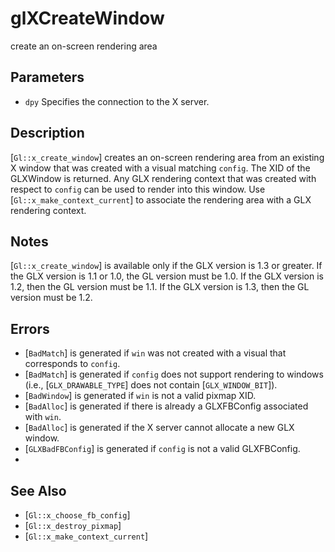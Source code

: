 # glXCreateWindow
create an on-screen rendering area

## Parameters
- `dpy`
  Specifies the connection to the X server.

## Description
[`Gl::x_create_window`] creates an on-screen rendering area from an
  existing X window that was created with a visual matching `config`.
  The XID of the GLXWindow is returned. Any GLX rendering context that
  was created with respect to `config` can be used to render into this
  window. Use [`Gl::x_make_context_current`] to associate the rendering
  area with a GLX rendering context.

## Notes
[`Gl::x_create_window`] is available only if the GLX version is 1.3 or
  greater.
If the GLX version is 1.1 or 1.0, the GL version must be 1.0. If the
  GLX version is 1.2, then the GL version must be 1.1. If the GLX
  version is 1.3, then the GL version must be 1.2.

## Errors
- [`BadMatch`] is generated if `win` was not created with a visual that
  corresponds to `config`.
- [`BadMatch`] is generated if `config` does not support rendering to
  windows (i.e., [`GLX_DRAWABLE_TYPE`] does not contain
  [`GLX_WINDOW_BIT`]).
- [`BadWindow`] is generated if `win` is not a valid pixmap XID.
- [`BadAlloc`] is generated if there is already a GLXFBConfig associated
  with `win`.
- [`BadAlloc`] is generated if the X server cannot allocate a new GLX
  window.
- [`GLXBadFBConfig`] is generated if `config` is not a valid
  GLXFBConfig.
- 

## See Also
- [`Gl::x_choose_fb_config`]
- [`Gl::x_destroy_pixmap`]
- [`Gl::x_make_context_current`]
